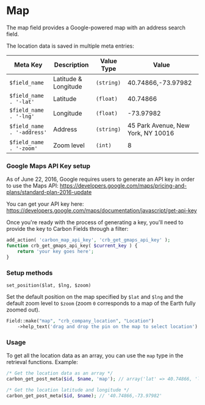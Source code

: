 # Map

The map field provides a Google-powered map with an address search field.

The location data is saved in multiple meta entries:

| Meta Key	                 | Description          | Value Type   | Value                              |
| -------------------------- | -------------------- | ------------ | ---------------------------------- |
| `$field_name`              | Latitude & Longitude | `(string)`   | 40.74866,-73.97982                 |
| `$field_name . '-lat'`     | Latitude             | `(float)`    | 40.74866                           |
| `$field_name . '-lng'`     | Longitude            | `(float)`    | -73.97982                          |
| `$field_name . '-address'` | Address              | `(string)`   | 45 Park Avenue, New York, NY 10016 |
| `$field_name . '-zoom'`    | Zoom level           | `(int)`      | 8                                  |

### Google Maps API Key setup

As of June 22, 2016, Google requires users to generate an API key in order to use the Maps API: <https://developers.google.com/maps/pricing-and-plans/standard-plan-2016-update>

You can get your API key here: https://developers.google.com/maps/documentation/javascript/get-api-key

Once you're ready with the process of generating a key, you'll need to provide the key to Carbon Fields through a filter:
```php
add_action( 'carbon_map_api_key', 'crb_get_gmaps_api_key' );
function crb_get_gmaps_api_key( $current_key ) {
	return 'your key goes here';
}
```


### Setup methods

`set_position($lat, $lng, $zoom)`

Set the default position on the map specified by `$lat` and `$lng` and the default zoom level to `$zoom` (zoom `0` corresponds to a map of the Earth fully zoomed out).

```php
Field::make("map", "crb_company_location", "Location")
	->help_text('drag and drop the pin on the map to select location')
```

### Usage

To get all the location data as an array, you can use the `map` type in the retrieval functions. Example:

```php
/* Get the location data as an array */
carbon_get_post_meta($id, $name, 'map'); // array('lat' => 40.74866, 'lng' => -73.97982, 'address' => '45 Park Avenue,  New York, NY 10016', 'zoom' => 8)

/* Get the location latitude and longitude */
carbon_get_post_meta($id, $name); // '40.74866,-73.97982'
```

